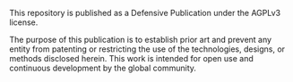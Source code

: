 This repository is published as a Defensive Publication under the AGPLv3 license.

The purpose of this publication is to establish prior art and prevent any entity from patenting or restricting the use of the technologies, designs, or methods disclosed herein. This work is intended for open use and continuous development by the global community.
